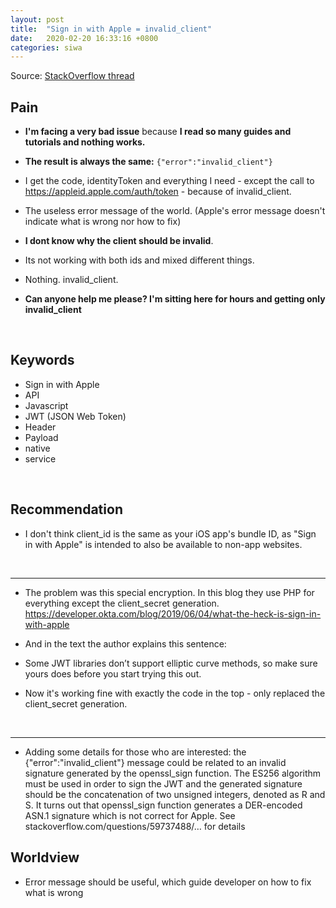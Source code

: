 ```yaml
---
layout: post
title:  "Sign in with Apple = invalid_client"
date:   2020-02-20 16:33:16 +0800
categories: siwa
---
```



Source: [StackOverflow thread](https://stackoverflow.com/questions/58423244/sign-in-with-apple-invalid-client)

## Pain
- **I'm facing a very bad issue** because **I read so many guides and tutorials and nothing works.**

- **The result is always the same:** `{"error":"invalid_client"}`

- I get the code, identityToken and everything I need - except the call to https://appleid.apple.com/auth/token - because of invalid_client.

- The useless error message of the world. (Apple's error message doesn't indicate what is wrong nor how to fix)

- **I dont know why the client should be invalid**.

- Its not working with both ids and mixed different things.

- Nothing. invalid_client.

- **Can anyone help me please? I'm sitting here for hours and getting only invalid_client**

&nbsp;  

## Keywords

- Sign in with Apple
- API
- Javascript
- JWT (JSON Web Token)
- Header
- Payload
- native
- service



&nbsp;  

## Recommendation

- I don't think client_id is the same as your iOS app's bundle ID, as "Sign in with Apple" is intended to also be available to non-app websites.

&nbsp; 

----

- The problem was this special encryption. In this blog they use PHP for everything except the client_secret generation. https://developer.okta.com/blog/2019/06/04/what-the-heck-is-sign-in-with-apple

- And in the text the author explains this sentence:

- Some JWT libraries don’t support elliptic curve methods, so make sure yours does before you start trying this out.

- Now it's working fine with exactly the code in the top - only replaced the client_secret generation.

&nbsp; 

----

- Adding some details for those who are interested: the {"error":"invalid_client"} message could be related to an invalid signature generated by the openssl_sign function. The ES256 algorithm must be used in order to sign the JWT and the generated signature should be the concatenation of two unsigned integers, denoted as R and S. It turns out that openssl_sign function generates a DER-encoded ASN.1 signature which is not correct for Apple. See stackoverflow.com/questions/59737488/… for details

## Worldview

- Error message should be useful, which guide developer on how to fix what is wrong
&nbsp;
